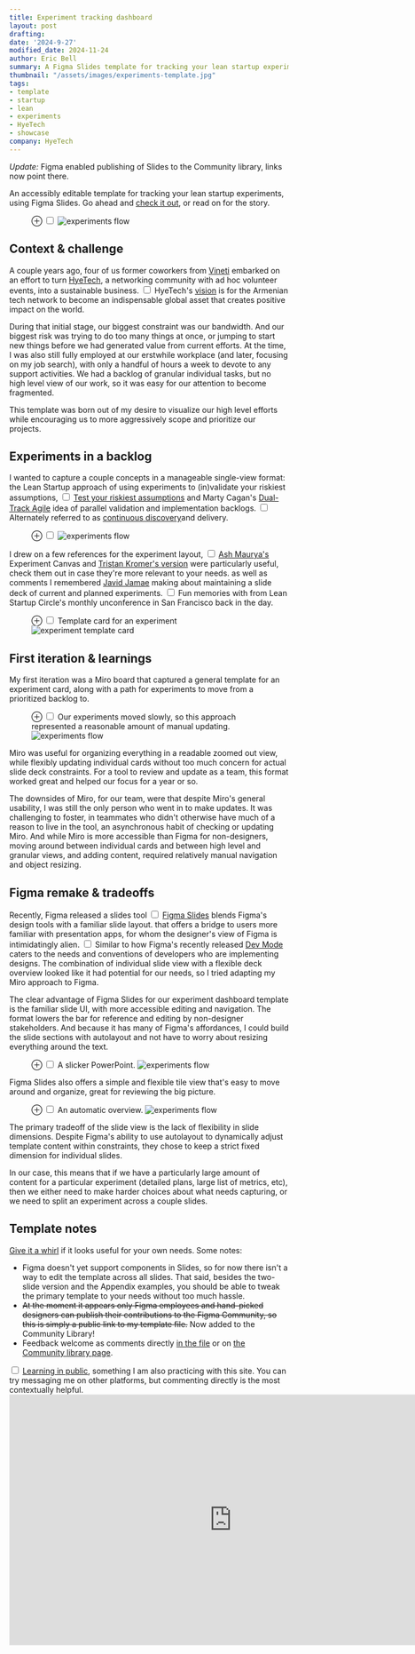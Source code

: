 ```yaml
---
title: Experiment tracking dashboard
layout: post
drafting: 
date: '2024-9-27'
modified_date: 2024-11-24
author: Eric Bell
summary: A Figma Slides template for tracking your lean startup experiments.
thumbnail: "/assets/images/experiments-template.jpg"
tags:
- template
- startup
- lean
- experiments
- HyeTech
- showcase
company: HyeTech
---
```


*Update:* Figma enabled publishing of Slides to the Community library, links now point there.

An accessibly editable template for tracking your lean startup experiments, using Figma Slides. Go ahead and [check it out](https://www.figma.com/community/file/1442596058907558548/experiment-tracking-dashboard), or read on for the story.

<figure class="fullwidth">
		<label for="mn-concept" class="margin-toggle">⊕</label>
		<input type="checkbox" id="mn-concept" class="margin-toggle">
		<img src="/assets/images/experiments-concept.jpg" alt="experiments flow">
</figure>

## Context & challenge

A couple years ago, four of us former coworkers from [Vineti](/roles/Vineti) embarked on an effort to turn [HyeTech](https://hyetech.io), a networking community with ad hoc volunteer events, into a sustainable business.<label for="sn-1" class="margin-toggle sidenote-number"></label>
<input type="checkbox" id="sn-1" class="margin-toggle"/>
<span class="sidenote">HyeTech's <a href="https://www.hyetech.io/vision-and-mission">vision</a> is for the Armenian tech network to become an indispensable global asset that creates positive impact on the world.</span>

During that initial stage, our biggest constraint was our bandwidth. And our biggest risk was trying to do too many things at once, or jumping to start new things before we had generated value from current efforts. At the time, I was also still fully employed at our erstwhile workplace (and later, focusing on my job search), with only a handful of hours a week to devote to any support activities. We had a backlog of granular individual tasks, but no high level view of our work, so it was easy for our attention to become fragmented.

This template was born out of my desire to visualize our high level efforts while encouraging us to more aggressively scope and prioritize our projects.

## Experiments in a backlog

I wanted to capture a couple concepts in a manageable single-view format: the Lean Startup approach of using experiments to (in)validate your riskiest assumptions,<label for="sn-2" class="margin-toggle sidenote-number"></label>
<input type="checkbox" id="sn-2"	class="margin-toggle"/>
<span class="sidenote"><a href="https://togroundcontrol.com/blog/risky-assumptions-and-experiments-where-do-i-start/">Test your riskiest assumptions</a></span>
and Marty Cagan's <a href="https://www.svpg.com/dual-track-agile/">Dual-Track Agile</a> idea of parallel validation and implementation backlogs.<label for="sn-3" class="margin-toggle sidenote-number"></label>
<input type="checkbox" id="sn-3"	class="margin-toggle"/>
<span class="sidenote">Alternately referred to as <a href="https://www.svpg.com/continuous-discovery/">continuous discovery</a>and delivery.</span>

<figure class="fullwidth">
		<label for="mn-flow" class="margin-toggle">⊕</label>
		<input type="checkbox" id="mn-flow" class="margin-toggle">
		<img src="/assets/images/experiments-flow.jpg" alt="experiments flow">
</figure>

I drew on a few references for the experiment layout,<label for="sn-4" class="margin-toggle sidenote-number"></label>
<input type="checkbox" id="sn-4"	class="margin-toggle"/>
<span class="sidenote"><a href="https://www.designabetterbusiness.tools/tools/experiment-canvas">Ash Maurya's</a> Experiment Canvas and <a href="https://www.kromatic.com/innovation-resources/learn-smart">Tristan Kromer's version</a> were particularly useful, check them out in case they're more relevant to your needs.</span>
as well as comments I remembered [Javid Jamae](https://www.linkedin.com/in/jamae/) making about maintaining a slide deck of current and planned experiments.<label for="sn-5" class="margin-toggle sidenote-number"></label>
<input type="checkbox" id="sn-5"	class="margin-toggle"/>
<span class="sidenote">Fun memories with from Lean Startup Circle's monthly unconference in San Francisco back in the day.</span>

<figure class="">
		<label for="mn-template" class="margin-toggle">⊕</label>
		<input type="checkbox" id="mn-template" class="margin-toggle">
		<span class="marginnote">Template card for an experiment</span>
		<img src="/assets/images/experiments-template.jpg" alt="experiment template card">
</figure>

## First iteration & learnings

My first iteration was a Miro board that captured a general template for an experiment card, along with a path for experiments to move from a prioritized backlog to.

<figure>
	<label for="mn-miro" class="margin-toggle">⊕</label>
	<input type="checkbox" id="mn-miro" class="margin-toggle">
	<span class="marginnote">Our experiments moved slowly, so this approach represented a reasonable amount of manual updating.</span>
	<img src="/assets/images/experiments-miro.png" alt="experiments flow">
</figure>

Miro was useful for organizing everything in a readable zoomed out view, while flexibly updating individual cards without too much concern for actual slide deck constraints. For a tool to review and update as a team, this format worked great and helped our focus for a year or so.

The downsides of Miro, for our team, were that despite Miro's general usability, I was still the only person who went in to make updates. It was challenging to foster, in teammates who didn't otherwise have much of a reason to live in the tool, an asynchronous habit of checking or updating Miro. And while Miro is more accessible than Figma for non-designers, moving around between individual cards and between high level and granular views, and adding content, required relatively manual navigation and object resizing.

## Figma remake & tradeoffs

Recently, Figma released a slides tool<label for="sn-6" class="margin-toggle sidenote-number"></label>
<input type="checkbox" id="sn-6"	class="margin-toggle"/>
<span class="sidenote"><a href="">Figma Slides</a> blends Figma's design tools with a familiar slide layout.</span>
that offers a bridge to users more familiar with presentation apps, for whom the designer's view of Figma is intimidatingly alien.<label for="sn-7" class="margin-toggle sidenote-number"></label>
<input type="checkbox" id="sn-7" class="margin-toggle"/>
<span class="sidenote">Similar to how Figma's recently released <a href="https://www.figma.com/dev-mode/">Dev Mode</a> caters to the needs and conventions of developers who are implementing designs.</span>
The combination of individual slide view with a flexible deck overview looked like it had potential for our needs, so I tried adapting my Miro approach to Figma.

The clear advantage of Figma Slides for our experiment dashboard template is the familiar slide UI, with more accessible editing and navigation. The format lowers the bar for reference and editing by non-designer stakeholders. And because it has many of Figma's affordances, I could build the slide sections with autolayout and not have to worry about resizing everything around the text.

<figure>
	<label for="mn-figma-slides" class="margin-toggle">⊕</label>
	<input type="checkbox" id="mn-figma-slides" class="margin-toggle">
	<span class="marginnote">A slicker PowerPoint.</span>
	<img src="/assets/images/experiments-figma-slide.png" alt="experiments flow">
</figure>

Figma Slides also offers a simple and flexible tile view that's easy to move around and organize, great for reviewing the big picture.

<figure>
	<label for="mn-figma-overview" class="margin-toggle">⊕</label>
	<input type="checkbox" id="mn-figma-overview" class="margin-toggle">
	<span class="marginnote">An automatic overview.</span>
	<img src="/assets/images/experiments-figma-overview.png" alt="experiments flow">
</figure>

The primary tradeoff of the slide view is the lack of flexibility in slide dimensions. Despite Figma's ability to use autolayout to dynamically adjust template content within constraints, they chose to keep a strict fixed dimension for individual slides. 

In our case, this means that if we have a particularly large amount of content for a particular experiment (detailed plans, large list of metrics, etc), then we either need to make harder choices about what needs capturing, or we need to split an experiment across a couple slides.

## Template notes

<a href="https://www.figma.com/community/file/1442596058907558548/experiment-tracking-dashboard">Give it a whirl</a> if it looks useful for your own needs. Some notes:
- Figma doesn't yet support components in Slides, so for now there isn't a way to edit the template across all slides. That said, besides the two-slide version and the Appendix examples, you should be able to tweak the primary template to your needs without too much hassle.  
- ~~At the moment it appears only Figma employees and hand-picked designers can publish their contributions to the Figma Community, so this is simply a public link to my template file.~~ Now added to the Community Library!
- Feedback welcome as comments directly <a href="https://www.figma.com/slides/Hv3GJxpUCt0NU8qFs6dMMF/Experiment-tracking-dashboard-%5Btemplate%5D?node-id=1-26&t=Jv8o14Xs2BjpbGRw-1">in the file</a> or on <a href="https://www.figma.com/community/file/1442596058907558548/experiment-tracking-dashboard">the Community library page</a>.<label for="sn-8" class="margin-toggle sidenote-number"></label>
<input type="checkbox" id="sn-8"	class="margin-toggle"/>
<span class="sidenote"><a href="https://www.swyx.io/learn-in-public/">Learning in public</a>, something I am also practicing with this site.</span>
You can try messaging me on other platforms, but commenting directly is the most contextually helpful.

<iframe style="border: 1px solid rgba(0, 0, 0, 0.1);" width="800" height="450" src="https://embed.figma.com/slides/Hv3GJxpUCt0NU8qFs6dMMF/Experiment-tracking-dashboard-%5Btemplate%5D?node-id=1-26&embed-host=share " allowfullscreen></iframe>
